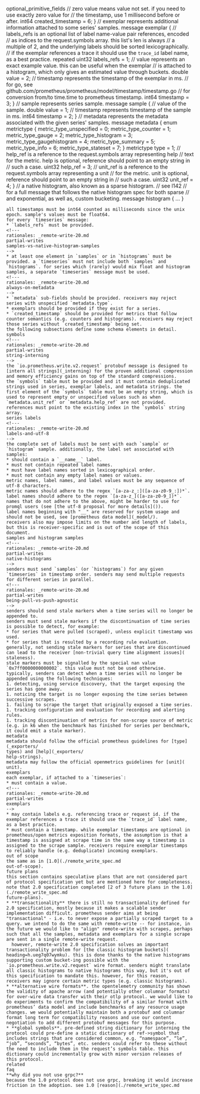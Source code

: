 optional_primitive_fields
  // zero value means value not set. if you need to use exactly zero value for
  // the timestamp, use 1 millisecond before or after.
  int64 created_timestamp = 6;
}
// exemplar represents additional information attached to some series' samples.
message exemplar {
  // labels_refs is an optional list of label name-value pair references, encoded
  // as indices to the request.symbols array. this list's len is always
  // a multiple of 2, and the underlying labels should be sorted lexicographically.
  // if the exemplar references a trace it should use the `trace_id` label name, as a best practice.
  repeated uint32 labels_refs = 1;
  // value represents an exact example value. this can be useful when the exemplar
  // is attached to a histogram, which only gives an estimated value through buckets.
  double value = 2;
  // timestamp represents the timestamp of the exemplar in ms.
  // for go, see github.com/prometheus/prometheus/model/timestamp/timestamp.go
  // for conversion from/to time.time to prometheus timestamp.
  int64 timestamp = 3;
}
// sample represents series sample.
message sample {
  // value of the sample.
  double value = 1;
  // timestamp represents timestamp of the sample in ms.
  int64 timestamp = 2;
}
// metadata represents the metadata associated with the given series' samples.
message metadata {
  enum metrictype {
    metric_type_unspecified    = 0;
    metric_type_counter        = 1;
    metric_type_gauge          = 2;
    metric_type_histogram      = 3;
    metric_type_gaugehistogram = 4;
    metric_type_summary        = 5;
    metric_type_info           = 6;
    metric_type_stateset       = 7;
  }
  metrictype type = 1;
  // help_ref is a reference to the request.symbols array representing help
  // text for the metric. help is optional, reference should point to an empty string in
  // such a case.
  uint32 help_ref = 3;
  // unit_ref is a reference to the request.symbols array representing a unit
  // for the metric. unit is optional, reference should point to an empty string in
  // such a case.
  uint32 unit_ref = 4;
}
// a native histogram, also known as a sparse histogram.
// see
l142
// for a full message that follows the native histogram spec for both sparse
// and exponential, as well as, custom bucketing.
message histogram { ... }
```
all timestamps must be int64 counted as milliseconds since the unix epoch. sample's values must be float64.
for every `timeseries` message:
* `labels_refs` must be provided.
<!---
rationales: _remote-write-20.md
partial-writes
samples-vs-native-histogram-samples
-->
* at least one element in `samples` or in `histograms` must be provided. a `timeseries` must not include both `samples` and `histograms`. for series which (rarely) would mix float and histogram samples, a separate `timeseries` message must be used.
<!---
rationales: _remote-write-20.md
always-on-metadata
-->
* `metadata` sub-fields should be provided. receivers may reject series with unspecified `metadata.type`.
* exemplars should be provided if they exist for a series.
* `created_timestamp` should be provided for metrics that follow counter semantics (e.g. counters and histograms). receivers may reject those series without `created_timestamp` being set.
the following subsections define some schema elements in detail.
symbols
<!---
rationales: _remote-write-20.md
partial-writes
string-interning
-->
the `io.prometheus.write.v2.request` protobuf message is designed to [intern all strings](_interning) for the proven additional compression and memory efficiency gains on top of the standard compressions.
the `symbols` table must be provided and it must contain deduplicated strings used in series, exemplar labels, and metadata strings. the first element of the `symbols` table must be an empty string, which is used to represent empty or unspecified values such as when `metadata.unit_ref` or `metadata.help_ref` are not provided. references must point to the existing index in the `symbols` string array.
series labels
<!---
rationales: _remote-write-20.md
labels-and-utf-8
-->
the complete set of labels must be sent with each `sample` or `histogram` sample. additionally, the label set associated with samples:
* should contain a `__name__` label.
* must not contain repeated label names.
* must have label names sorted in lexicographical order.
* must not contain any empty label names or values.
metric names, label names, and label values must be any sequence of utf-8 characters.
metric names should adhere to the regex `[a-za-z_:]([a-za-z0-9_:])*`.
label names should adhere to the regex `[a-za-z_]([a-za-z0-9_])*`.
names that do not adhere to the above, might be harder to use for promql users (see [the utf-8 proposal for more details]()).
label names beginning with "__" are reserved for system usage and should not be used, see [prometheus data model](_model/).
receivers also may impose limits on the number and length of labels, but this is receiver-specific and is out of the scope of this document.
samples and histogram samples
<!---
rationales: _remote-write-20.md
partial-writes
native-histograms
-->
senders must send `samples` (or `histograms`) for any given `timeseries` in timestamp order. senders may send multiple requests for different series in parallel.
<!---
rationales: _remote-write-20.md
partial-writes
being-pull-vs-push-agnostic
-->
senders should send stale markers when a time series will no longer be appended to.
senders must send stale markers if the discontinuation of time series is possible to detect, for example:
* for series that were pulled (scraped), unless explicit timestamp was used.
* for series that is resulted by a recording rule evaluation.
generally, not sending stale markers for series that are discontinued can lead to the receiver [non-trivial query time alignment issues](
staleness).
stale markers must be signalled by the special nan value `0x7ff0000000000002`. this value must not be used otherwise.
typically, senders can detect when a time series will no longer be appended using the following techniques:
1. detecting, using service discovery, that the target exposing the series has gone away.
1. noticing the target is no longer exposing the time series between successive scrapes.
1. failing to scrape the target that originally exposed a time series.
1. tracking configuration and evaluation for recording and alerting rules.
1. tracking discontinuation of metrics for non-scrape source of metric (e.g. in k6 when the benchmark has finished for series per benchmark, it could emit a stale marker).
metadata
metadata should follow the official prometheus guidelines for [type](_exporters/
types) and [help](_exporters/
help-strings).
metadata may follow the official openmetrics guidelines for [unit](
unit).
exemplars
each exemplar, if attached to a `timeseries`:
* must contain a value.
<!---
rationales: _remote-write-20.md
partial-writes
exemplars
-->
* may contain labels e.g. referencing trace or request id. if the exemplar references a trace it should use the `trace_id` label name, as a best practice.
* must contain a timestamp. while exemplar timestamps are optional in prometheus/open metrics exposition formats, the assumption is that a timestamp is assigned at scrape time in the same way a timestamp is assigned to the scrape sample. receivers require exemplar timestamps to reliably handle (e.g. deduplicate) incoming exemplars.
out of scope
the same as in [1.0](./remote_write_spec.md
out-of-scope).
future plans
this section contains speculative plans that are not considered part of protocol specification yet but are mentioned here for completeness. note that 2.0 specification completed [2 of 3 future plans in the 1.0](./remote_write_spec.md
future-plans).
* **transactionality** there is still no transactionality defined for 2.0 specification, mostly because it makes a scalable sender implementation difficult. prometheus sender aims at being "transactional" - i.e. to never expose a partially scraped target to a query. we intend to do the same with remote-write -- for instance, in the future we would like to "align" remote-write with scrapes, perhaps such that all the samples, metadata and exemplars for a single scrape are sent in a single remote-write request.
  however, remote-write 2.0 specification solves an important transactionality problem for [the classic histogram buckets](
heading=h.ueg7q07wymku). this is done thanks to the native histograms supporting custom bucket-ing possible with the `io.prometheus.write.v2.request` wire format. senders might translate all classic histograms to native histograms this way, but it's out of this specification to mandate this. however, for this reason, receivers may ignore certain metric types (e.g. classic histograms).
* **alternative wire formats**. the opentelemetry community has shown the validity of apache arrow (and potentially other columnar formats) for over-wire data transfer with their otlp protocol. we would like to do experiments to confirm the compatibility of a similar format with prometheus’ data model and include benchmarks of any resource usage changes. we would potentially maintain both a protobuf and columnar format long term for compatibility reasons and use our content negotiation to add different protobuf messages for this purpose.
* **global symbols**. pre-defined string dictionary for interning the protocol could pre-define a static dictionary of ref->symbol that includes strings that are considered common, e.g. “namespace”, “le”, “job”, “seconds”, “bytes”, etc. senders could refer to these without the need to include them in the request’s symbols table. this dictionary could incrementally grow with minor version releases of this protocol.
related
faq
**why did you not use grpc?**
because the 1.0 protocol does not use grpc, breaking it would increase friction in the adoption. see 1.0 [reason](./remote_write_spec.md